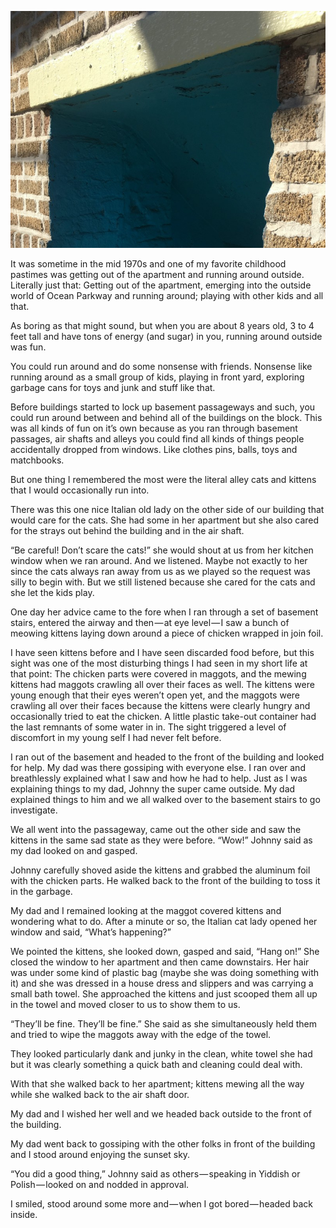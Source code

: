 <!-----
title: Kittens in the Alley
description: About the time I found a bunch of maggot covered kittens in an air shaft alleyway in the building when I was a kid.
date: '2020-01-08T03:47:22.138Z'
slug: daa45cf726ac
----->

![](../img/1__I7SGrd0JH__jVAH4hmu5ngQ.jpeg)

It was sometime in the mid 1970s and one of my favorite childhood pastimes was getting out of the apartment and running around outside. Literally just that: Getting out of the apartment, emerging into the outside world of Ocean Parkway and running around; playing with other kids and all that.

As boring as that might sound, but when you are about 8 years old, 3 to 4 feet tall and have tons of energy (and sugar) in you, running around outside was fun.

You could run around and do some nonsense with friends. Nonsense like running around as a small group of kids, playing in front yard, exploring garbage cans for toys and junk and stuff like that.

Before buildings started to lock up basement passageways and such, you could run around between and behind all of the buildings on the block. This was all kinds of fun on it’s own because as you ran through basement passages, air shafts and alleys you could find all kinds of things people accidentally dropped from windows. Like clothes pins, balls, toys and matchbooks.

But one thing I remembered the most were the literal alley cats and kittens that I would occasionally run into.

There was this one nice Italian old lady on the other side of our building that would care for the cats. She had some in her apartment but she also cared for the strays out behind the building and in the air shaft.

“Be careful! Don’t scare the cats!” she would shout at us from her kitchen window when we ran around. And we listened. Maybe not exactly to her since the cats always ran away from us as we played so the request was silly to begin with. But we still listened because she cared for the cats and she let the kids play.

One day her advice came to the fore when I ran through a set of basement stairs, entered the airway and then — at eye level — I saw a bunch of meowing kittens laying down around a piece of chicken wrapped in join foil.

I have seen kittens before and I have seen discarded food before, but this sight was one of the most disturbing things I had seen in my short life at that point: The chicken parts were covered in maggots, and the mewing kittens had maggots crawling all over their faces as well. The kittens were young enough that their eyes weren’t open yet, and the maggots were crawling all over their faces because the kittens were clearly hungry and occasionally tried to eat the chicken. A little plastic take-out container had the last remnants of some water in in. The sight triggered a level of discomfort in my young self I had never felt before.

I ran out of the basement and headed to the front of the building and looked for help. My dad was there gossiping with everyone else. I ran over and breathlessly explained what I saw and how he had to help. Just as I was explaining things to my dad, Johnny the super came outside. My dad explained things to him and we all walked over to the basement stairs to go investigate.

We all went into the passageway, came out the other side and saw the kittens in the same sad state as they were before. “Wow!” Johnny said as my dad looked on and gasped.

Johnny carefully shoved aside the kittens and grabbed the aluminum foil with the chicken parts. He walked back to the front of the building to toss it in the garbage.

My dad and I remained looking at the maggot covered kittens and wondering what to do. After a minute or so, the Italian cat lady opened her window and said, “What’s happening?”

We pointed the kittens, she looked down, gasped and said, “Hang on!” She closed the window to her apartment and then came downstairs. Her hair was under some kind of plastic bag (maybe she was doing something with it) and she was dressed in a house dress and slippers and was carrying a small bath towel. She approached the kittens and just scooped them all up in the towel and moved closer to us to show them to us.

“They’ll be fine. They’ll be fine.” She said as she simultaneously held them and tried to wipe the maggots away with the edge of the towel.

They looked particularly dank and junky in the clean, white towel she had but it was clearly something a quick bath and cleaning could deal with.

With that she walked back to her apartment; kittens mewing all the way while she walked back to the air shaft door.

My dad and I wished her well and we headed back outside to the front of the building.

My dad went back to gossiping with the other folks in front of the building and I stood around enjoying the sunset sky.

“You did a good thing,” Johnny said as others — speaking in Yiddish or Polish — looked on and nodded in approval.

I smiled, stood around some more and — when I got bored — headed back inside.